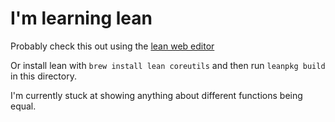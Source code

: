 # I'm learning lean

Probably check this out using the [lean web editor](https://leanprover-community.github.io/lean-web-editor/#url=https%3A%2F%2Fraw.githubusercontent.com%2Fmodderme123%2Flean-graph%2Fmaster%2Fsrc%2Fbasic.lean)

Or install lean with `brew install lean coreutils` and then run `leanpkg build` in this directory. 

I'm currently stuck at showing anything about different functions being equal.
